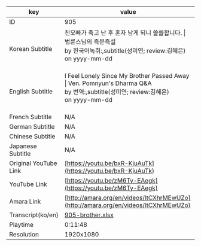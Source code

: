 |  key  |  value  |
|-------|---------|
| ID            | 905 |
| Korean Subtitle | 친오빠가 죽고 난 후 혼자 남게 되니 쓸쓸합니다. \| 법륜스님의 즉문즉설<br>by 한국어녹취:,subtitle(성미연; review:김혜은)<br>on yyyy-mm-dd<br><br>|
| English Subtitle | I Feel Lonely Since My Brother Passed Away \| Ven. Pomnyun's Dharma Q&A<br>by 번역:,subtitle(성미연; review:김혜은)<br>on yyyy-mm-dd<br><br>|
| French Subtitle | N/A |
| German Subtitle | N/A |
| Chinese Subtitle | N/A |
| Japanese Subtitle | N/A |
| Original YouTube Link  | [https://youtu.be/bxR-KjuAuTk](https://youtu.be/bxR-KjuAuTk) |
| YouTube Link  | [https://youtu.be/zM6Ty-EAegk](https://youtu.be/zM6Ty-EAegk) |
| Amara Link    | [http://amara.org/en/videos/ltCXhrMEwUZo](http://amara.org/en/videos/ltCXhrMEwUZo) |
| Transcript(ko/en) | [905-brother.xlsx](https://github.com/jungtosociety/dharma-qna/raw/master/sub/905/905-brother.xlsx) |
| Playtime | 0:11:48 |
| Resolution | 1920x1080|
